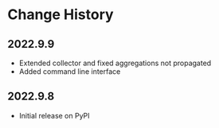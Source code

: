# Change History

## 2022.9.9

* Extended collector and fixed aggregations not propagated
* Added command line interface

## 2022.9.8

* Initial release on PyPI
